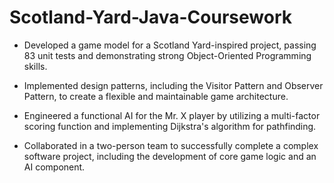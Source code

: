# Scotland-Yard-Java-Coursework
- Developed a game model for a Scotland Yard-inspired project, passing 83 unit tests and demonstrating strong Object-Oriented Programming skills.

- Implemented design patterns, including the Visitor Pattern and Observer Pattern, to create a flexible and maintainable game architecture.

- Engineered a functional AI for the Mr. X player by utilizing a multi-factor scoring function and implementing Dijkstra's algorithm for pathfinding.

- Collaborated in a two-person team to successfully complete a complex software project, including the development of core game logic and an AI component.

